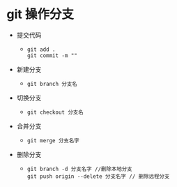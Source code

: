 # git 操作分支

- 提交代码

  - ```shell
    git add .
    git commit -m ""
    ```

- 新建分支

  - ```shell
    git branch 分支名
    ```

- 切换分支

  - ```shell
    git checkout 分支名
    ```

- 合并分支

  - ```shell
    git merge 分支名字
    ```

- 删除分支
  - ```shell
    git branch -d 分支名字 //删除本地分支
    git push origin --delete 分支名字 // 删除远程分支
    ```
